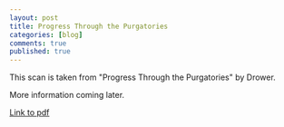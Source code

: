```yaml
---
layout: post
title: Progress Through the Purgatories
categories: [blog]
comments: true
published: true
---
```


This scan is taken from "Progress Through the Purgatories" by Drower.

More information coming later.

[Link to pdf](https://camtsmith.com/purgatories.pdf)